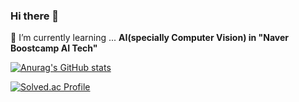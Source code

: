 ### Hi there 👋

<!--
**Guitarboyjason/Guitarboyjason** is a ✨ _special_ ✨ repository because its `README.md` (this file) appears on your GitHub profile.

Here are some ideas to get you started:

- 🔭 I’m currently working on ...
- 
- 👯 I’m looking to collaborate on ...
- 🤔 I’m looking for help with ...
- 💬 Ask me about ...
- 📫 How to reach me: ... 
- 😄 Pronouns: ...
- ⚡ Fun fact: ...
-->
🌱 I’m currently learning ... <strong>AI(specially Computer Vision) in "Naver Boostcamp AI Tech"</strong>

[![Anurag's GitHub stats](https://github-readme-stats.vercel.app/api?username=luke0421)](https://github.com/anuraghazra/github-readme-stats)

[![Solved.ac Profile](http://mazassumnida.wtf/api/v2/generate_badge?boj=guddnr0421)](https://solved.ac/shinise2/)
